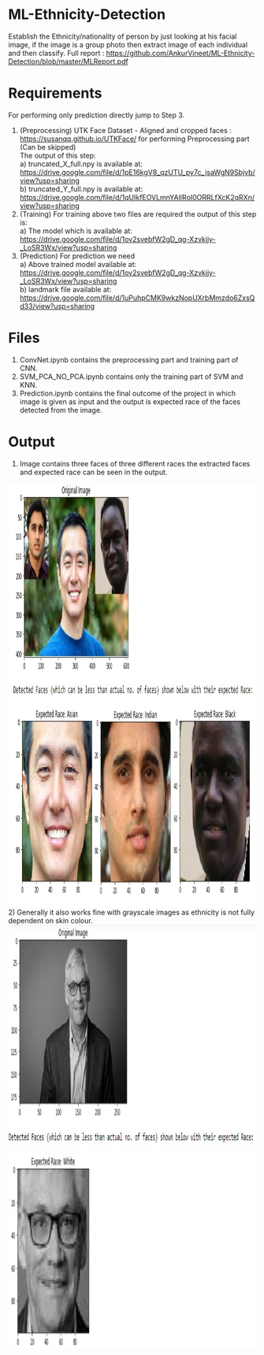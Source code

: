 # ML-Ethnicity-Detection
Establish the Ethnicity/nationality of person by just looking at his facial image, if the image is a group photo then extract image of each individual and then classify. Full report : https://github.com/AnkurVineet/ML-Ethnicity-Detection/blob/master/MLReport.pdf
# Requirements
For performing only prediction directly jump to Step 3.
1. (Preprocessing) UTK Face Dataset - Aligned and cropped faces : https://susanqq.github.io/UTKFace/ for performing Preprocessing part (Can be skipped)
<br>The output of this step:<br>
a) truncated_X_full.npy is available at:<br> https://drive.google.com/file/d/1pE16kgV8_qzUTU_py7c_jsaWgN9Sbjvb/view?usp=sharing<br>
b) truncated_Y_full.npy is available at:<br> https://drive.google.com/file/d/1qUIkfEOVLmnYAlIRoI0ORRLfXcK2qRXn/view?usp=sharing
2. (Training) For training above two files are required the output of this step is: <br>
a) The model which is available at:<br> https://drive.google.com/file/d/1ov2svebfW2gD_qg-Xzvkjjy-_LoSR3Wx/view?usp=sharing
3. (Prediction) For prediction we need <br>
a) Above trained model available at:<br> https://drive.google.com/file/d/1ov2svebfW2gD_qg-Xzvkjjy-_LoSR3Wx/view?usp=sharing <br>
b) landmark file available at:<br> https://drive.google.com/file/d/1uPuhpCMK9wkzNopUXrbMmzdo6ZxsQd33/view?usp=sharing <br>
# Files
1) ConvNet.ipynb contains the preprocessing part and training part of CNN.
2) SVM_PCA_NO_PCA.ipynb contains only the training part of SVM and KNN.
3) Prediction.ipynb contains the final outcome of the project in which image is given as input and the output is expected race of the faces detected from the image. 
# Output
1) Image contains three faces of three different races the extracted faces and expected race can be seen in the output.
<img alt="Image 1" src = "group.jpg" width="1380" height="860">
2) Generally it also works fine with grayscale images as ethnicity is not fully dependent on skin colour.
<img alt="Image 2" src = "grayscale.jpg" width="800" height="860">
